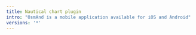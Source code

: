 ```yaml
---
title: Nautical chart plugin
intro: "OsmAnd is a mobile application available for iOS and Android"
versions: '*'
---
```



